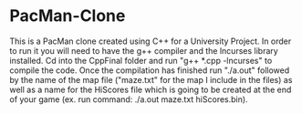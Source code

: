 # PacMan-Clone
This is a PacMan clone created using C++ for a University Project.
In order to run it you will need to have the g++ compiler and the lncurses library installed.
Cd into the CppFinal folder and run "g++ *.cpp -lncurses" to compile the code.
Once the compilation has finished run "./a.out" followed by the name of the map file ("maze.txt" for the map I include in the files) as well as a name for the HiScores file which is going to be created at the end of your game (ex. run command: ./a.out maze.txt hiScores.bin).
